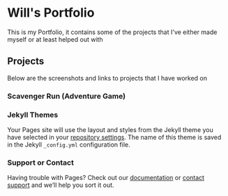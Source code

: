 # Will's Portfolio

This is my Portfolio, it contains some of the projects that I've either made myself or at least helped out with

## Projects

Below are the screenshots and links to projects that I have worked on

### Scavenger Run (Adventure Game)

### Jekyll Themes

Your Pages site will use the layout and styles from the Jekyll theme you have selected in your [repository settings](https://github.com/Willedunn4/My-Portfolio/settings/pages). The name of this theme is saved in the Jekyll `_config.yml` configuration file.

### Support or Contact

Having trouble with Pages? Check out our [documentation](https://docs.github.com/categories/github-pages-basics/) or [contact support](https://support.github.com/contact) and we’ll help you sort it out.
